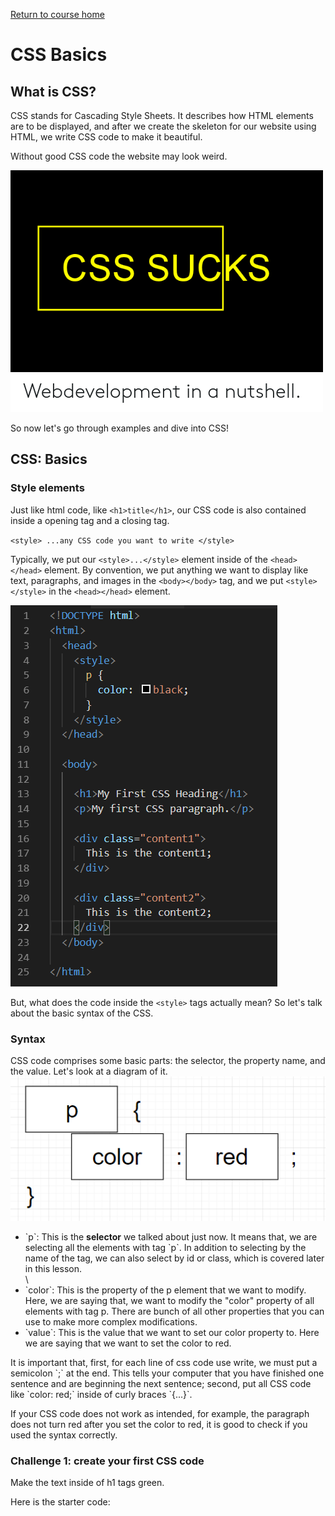 <a href="https://wes-chen.github.io/build-a-website/">Return to course home</a>

# CSS Basics

## What is CSS?

CSS stands for Cascading Style Sheets. It describes how HTML elements are to be displayed, and after we create the skeleton for our website using HTML, we write CSS code to make it beautiful. 

Without good CSS code the website may look weird.

<img src="./css-sucks-webdevelopment-in-a-nutshell-43196018.png"/>

 So now let's go through examples and dive into CSS!

## CSS: Basics
### Style elements
Just like html code, like `<h1>title</h1>`, our CSS code is also contained inside a opening tag and a closing tag.

`<style> ...any CSS code you want to write </style>`

Typically, we put our `<style>...</style>` element inside of the `<head></head>` element. By convention, we put anything we want to display like text, paragraphs, and images in the `<body></body>` tag, and we put `<style></style>` in the `<head></head>` element. 

<img src="top.png"/>

But, what does the code inside the `<style>` tags actually mean? So let's talk about the basic syntax of the CSS.

### Syntax
CSS code comprises some basic parts: the selector, the property name, and the value. Let's look at a diagram of it.
<img src="syntax.png"/>
<ul>
<li>`p`: This is the <strong>selector</strong> we talked about just now. It means that, we are selecting all the elements with tag `p`. In addition to selecting by the name of the tag, we can also select by id or class, which is covered later in this lesson.</li> \
<li>`color`: This is the property of the p element that we want to modify. Here, we are saying that, we want to modify the "color" property of all elements with tag p. There are bunch of all other properties that you can use to make more complex modifications.</li>
<li>`value`: This is the value that we want to set our color property to. Here we are saying that we want to set the color to red. </li>
</ul>
It is important that, first, for each line of css code use write, we must put a semicolon `;` at the end. This tells your computer that you have finished one sentence and are beginning the next sentence; second, put all CSS code like `color: red;` inside of curly braces `{...}`. 

If your CSS code does not work as intended, for example, the paragraph does not turn red after you set the color to red, it is good to check if you used the syntax correctly.

### Challenge 1: create your first CSS code
Make the text inside of h1 tags green.

Here is the starter code: <a href="index.html"><a/>
